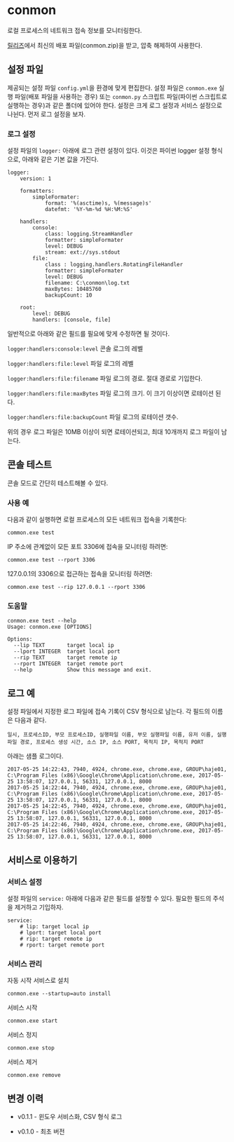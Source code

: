 # conmon

로컬 프로세스의 네트워크 접속 정보를 모니터링한다.

[릴리즈](https://github.com/haje01/conmon/releases)에서 최신의 배포 파일(conmon.zip)을 받고, 압축 해제하여 사용한다.


## 설정 파일

제공되는 설정 파일 `config.yml`을 환경에 맞게 편집한다. 설정 파일은 `conmon.exe` 실행 파일(배포 파일을 사용하는 경우) 또는 `conmon.py` 스크립트 파일(파이썬 스크립트로 실행하는 경우)과 같은 폴더에 있어야 한다. 설정은 크게 로그 설정과 서비스 설정으로 나뉜다. 먼저 로그 설정을 보자.

### 로그 설정

설정 파일의 `logger:` 아래에 로그 관련 설정이 있다. 이것은 파이썬 logger 설정 형식으로, 아래와 같은 기본 값을 가진다.

    logger:
        version: 1

        formatters:
            simpleFormater:
                format: '%(asctime)s, %(message)s'
                datefmt: '%Y-%m-%d %H:%M:%S'

        handlers:
            console:
                class: logging.StreamHandler
                formatter: simpleFormater
                level: DEBUG
                stream: ext://sys.stdout
            file:
                class : logging.handlers.RotatingFileHandler
                formatter: simpleFormater
                level: DEBUG
                filename: C:\conmon\log.txt
                maxBytes: 10485760
                backupCount: 10

        root:
            level: DEBUG
            handlers: [console, file]

일반적으로 아래와 같은 필드를 필요에 맞게 수정하면 될 것이다.

`logger:handlers:console:level` 콘솔 로그의 레벨

`logger:handlers:file:level` 파일 로그의 레벨

`logger:handlers:file:filename` 파일 로그의 경로. 절대 경로로 기입한다.

`logger:handlers:file:maxBytes` 파일 로그의 크기. 이 크기 이상이면 로테이션 된다.

`logger:handlers:file:backupCount` 파일 로그의 로테이션 갯수.

위의 경우 로그 파일은 10MB 이상이 되면 로테이션되고, 최대 10개까지 로그 파일이 남는다.


## 콘솔 테스트

콘솔 모드로 간단히 테스트해볼 수 있다.

### 사용 예

다음과 같이 실행하면 로컬 프로세스의 모든 네트워크 접속을 기록한다:

    common.exe test

IP 주소에 관계없이 모든 포트 3306에 접속을 모니터링 하려면:

    common.exe test --rport 3306

127.0.0.1의 3306으로 접근하는 접속을 모니터링 하려면:

    common.exe test --rip 127.0.0.1 --rport 3306


### 도움말

    conmon.exe test --help
    Usage: conmon.exe [OPTIONS]

    Options:
      --lip TEXT       target local ip
      --lport INTEGER  target local port
      --rip TEXT       target remote ip
      --rport INTEGER  target remote port
      --help           Show this message and exit.


## 로그 예

설정 파일에서 지정한 로그 파일에 접속 기록이 CSV 형식으로 남는다. 각 필드의 이름은 다음과 같다.

    일시, 프로세스ID, 부모 프로세스ID, 실행파일 이름, 부모 실행파일 이름, 유저 이름, 실행파일 경로, 프로세스 생성 시간, 소스 IP, 소스 PORT, 목적지 IP, 목적지 PORT

아래는 샘플 로그이다.

    2017-05-25 14:22:43, 7940, 4924, chrome.exe, chrome.exe, GROUP\haje01, C:\Program Files (x86)\Google\Chrome\Application\chrome.exe, 2017-05-25 13:58:07, 127.0.0.1, 56331, 127.0.0.1, 8000
    2017-05-25 14:22:44, 7940, 4924, chrome.exe, chrome.exe, GROUP\haje01, C:\Program Files (x86)\Google\Chrome\Application\chrome.exe, 2017-05-25 13:58:07, 127.0.0.1, 56331, 127.0.0.1, 8000
    2017-05-25 14:22:45, 7940, 4924, chrome.exe, chrome.exe, GROUP\haje01, C:\Program Files (x86)\Google\Chrome\Application\chrome.exe, 2017-05-25 13:58:07, 127.0.0.1, 56331, 127.0.0.1, 8000
    2017-05-25 14:22:46, 7940, 4924, chrome.exe, chrome.exe, GROUP\haje01, C:\Program Files (x86)\Google\Chrome\Application\chrome.exe, 2017-05-25 13:58:07, 127.0.0.1, 56331, 127.0.0.1, 8000


## 서비스로 이용하기

### 서비스 설정

설정 파일의 `service:` 아래에 다음과 같은 필드를 설정할 수 있다. 필요한 필드의 주석을 제거하고 기입하자.

    service:
        # lip: target local ip
        # lport: target local port
        # rip: target remote ip
        # rport: target remote port


### 서비스 관리

자동 시작 서비스로 설치

    conmon.exe --startup=auto install

서비스 시작

    conmon.exe start

서비스 정지

    conmon.exe stop

서비스 제거

    conmon.exe remove


## 변경 이력

- v0.1.1 - 윈도우 서비스화, CSV 형식 로그

- v0.1.0 - 최초 버전
